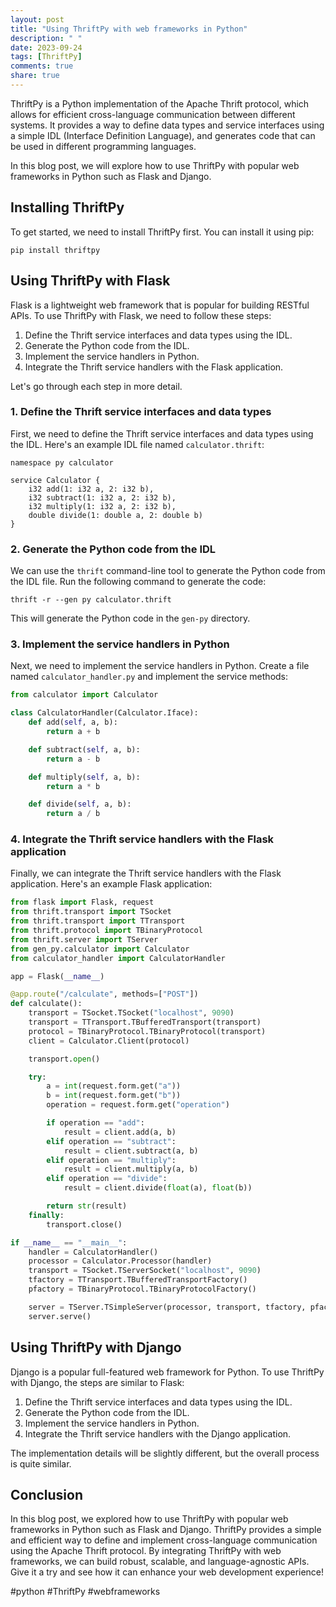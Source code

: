 ```yaml
---
layout: post
title: "Using ThriftPy with web frameworks in Python"
description: " "
date: 2023-09-24
tags: [ThriftPy]
comments: true
share: true
---
```


ThriftPy is a Python implementation of the Apache Thrift protocol, which allows for efficient cross-language communication between different systems. It provides a way to define data types and service interfaces using a simple IDL (Interface Definition Language), and generates code that can be used in different programming languages.

In this blog post, we will explore how to use ThriftPy with popular web frameworks in Python such as Flask and Django.

## Installing ThriftPy

To get started, we need to install ThriftPy first. You can install it using pip:

```
pip install thriftpy
```

## Using ThriftPy with Flask

Flask is a lightweight web framework that is popular for building RESTful APIs. To use ThriftPy with Flask, we need to follow these steps:

1. Define the Thrift service interfaces and data types using the IDL.
2. Generate the Python code from the IDL.
3. Implement the service handlers in Python.
4. Integrate the Thrift service handlers with the Flask application.

Let's go through each step in more detail.

### 1. Define the Thrift service interfaces and data types

First, we need to define the Thrift service interfaces and data types using the IDL. Here's an example IDL file named `calculator.thrift`:

```thrift
namespace py calculator

service Calculator {
    i32 add(1: i32 a, 2: i32 b),
    i32 subtract(1: i32 a, 2: i32 b),
    i32 multiply(1: i32 a, 2: i32 b),
    double divide(1: double a, 2: double b)
}
```

### 2. Generate the Python code from the IDL

We can use the `thrift` command-line tool to generate the Python code from the IDL file. Run the following command to generate the code:

```shell
thrift -r --gen py calculator.thrift
```

This will generate the Python code in the `gen-py` directory.

### 3. Implement the service handlers in Python

Next, we need to implement the service handlers in Python. Create a file named `calculator_handler.py` and implement the service methods:

```python
from calculator import Calculator

class CalculatorHandler(Calculator.Iface):
    def add(self, a, b):
        return a + b

    def subtract(self, a, b):
        return a - b

    def multiply(self, a, b):
        return a * b

    def divide(self, a, b):
        return a / b
```

### 4. Integrate the Thrift service handlers with the Flask application

Finally, we can integrate the Thrift service handlers with the Flask application. Here's an example Flask application:

```python
from flask import Flask, request
from thrift.transport import TSocket
from thrift.transport import TTransport
from thrift.protocol import TBinaryProtocol
from thrift.server import TServer
from gen_py.calculator import Calculator
from calculator_handler import CalculatorHandler

app = Flask(__name__)

@app.route("/calculate", methods=["POST"])
def calculate():
    transport = TSocket.TSocket("localhost", 9090)
    transport = TTransport.TBufferedTransport(transport)
    protocol = TBinaryProtocol.TBinaryProtocol(transport)
    client = Calculator.Client(protocol)

    transport.open()

    try:
        a = int(request.form.get("a"))
        b = int(request.form.get("b"))
        operation = request.form.get("operation")

        if operation == "add":
            result = client.add(a, b)
        elif operation == "subtract":
            result = client.subtract(a, b)
        elif operation == "multiply":
            result = client.multiply(a, b)
        elif operation == "divide":
            result = client.divide(float(a), float(b))

        return str(result)
    finally:
        transport.close()

if __name__ == "__main__":
    handler = CalculatorHandler()
    processor = Calculator.Processor(handler)
    transport = TSocket.TServerSocket("localhost", 9090)
    tfactory = TTransport.TBufferedTransportFactory()
    pfactory = TBinaryProtocol.TBinaryProtocolFactory()

    server = TServer.TSimpleServer(processor, transport, tfactory, pfactory)
    server.serve()
```

## Using ThriftPy with Django

Django is a popular full-featured web framework for Python. To use ThriftPy with Django, the steps are similar to Flask:

1. Define the Thrift service interfaces and data types using the IDL.
2. Generate the Python code from the IDL.
3. Implement the service handlers in Python.
4. Integrate the Thrift service handlers with the Django application.

The implementation details will be slightly different, but the overall process is quite similar.

## Conclusion

In this blog post, we explored how to use ThriftPy with popular web frameworks in Python such as Flask and Django. ThriftPy provides a simple and efficient way to define and implement cross-language communication using the Apache Thrift protocol. By integrating ThriftPy with web frameworks, we can build robust, scalable, and language-agnostic APIs. Give it a try and see how it can enhance your web development experience!

#python #ThriftPy #webframeworks